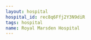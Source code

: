 ```yaml
---
layout: hospital
hospital_id: rec8q6Ffj2Y3N9diR
tags: hospital
name: Royal Marsden Hospital
---
```

